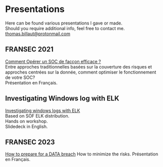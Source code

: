 # Presentations

Here can be found various presentations I gave or made.  
Should you require additional info, feel free to contact me.   
thomas.billaut@protonmail.com


## FRANSEC 2021

[Comment Opérer un SOC de facçon efficace ?](https://github.com/tbillaut/Presentations/blob/main/FRANSEC_DATA_SOC_V3.pdf)  
Entre approches traditionnelles basées sur la couverture des risques et approches centrées sur la donnée, comment optimiser le fonctionnement de votre SOC?  
Présentation en Français.


## Investigating Windows log with ELK

[Investigating windows logs with ELK](https://github.com/tbillaut/Presentations/blob/main/Investigating_windows_log_with_elk_V1.pdf)  
Based on SOF ELK distribution.  
Hands on workshop.  
Slidedeck in English.  


## FRANSEC 2023

[How to prepare for a DATA breach](https://github.com/tbillaut/Presentations/blob/main/FRANSEC_DATA_BRECH_2023_V1.pdf)
How to minimize the risks.
Présentation en Français.
